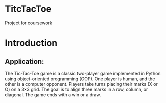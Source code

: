 # TitcTacToe
Project for coursework
# Introduction
## Application:
The Tic-Tac-Toe game is a classic two-player game implemented in Python using object-oriented programming (OOP). One player is human, and the other is a computer opponent. Players take turns placing their marks (X or O) on a 3×3 grid. The goal is to align three marks in a row, column, or diagonal. The game ends with a win or a draw.

``` py

```
